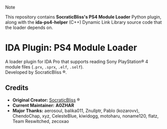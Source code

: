 > [!Note] 
> This repository contains **SocraticBliss's PS4 Module Loader** Python plugin, along with the **ida-ps4-helper** (C++) Dynamic Link Library source code that the loader depends on.

# IDA Plugin: PS4 Module Loader

A loader plugin for IDA Pro that supports reading Sony PlayStation® 4 module files (`.prx`, `.sprx`, `.elf`, `.self`).  
Developed by SocraticBliss ®.


## Credits
- **Original Creator:** [SocraticBliss](https://github.com/SocraticBliss/ps4_module_loader) ®  
- **Current Maintainer:** **A0ZHAR**
- **Major Thanks:** aerosoul, balika011, Znullptr, Pablo (kozarovv), ChendoChap, xyz, CelesteBlue, kiwidogg, motoharu, noname120, flatz, Team Reswitched, zecoxao
